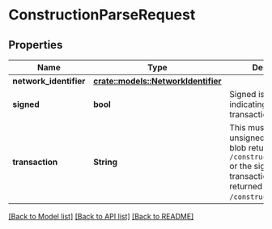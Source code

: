 # ConstructionParseRequest

## Properties

Name | Type | Description | Notes
------------ | ------------- | ------------- | -------------
**network_identifier** | [**crate::models::NetworkIdentifier**](NetworkIdentifier.md) |  | 
**signed** | **bool** | Signed is a boolean indicating whether the transaction is signed.  | 
**transaction** | **String** | This must be either the unsigned transaction blob returned by `/construction/payloads` or the signed transaction blob returned by `/construction/combine`.  | 

[[Back to Model list]](../README.md#documentation-for-models) [[Back to API list]](../README.md#documentation-for-api-endpoints) [[Back to README]](../README.md)


